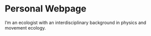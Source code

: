 <h1> Personal Webpage </h1>
<div>I’m an ecologist with an interdisciplinary background in physics and movement ecology.</div>
